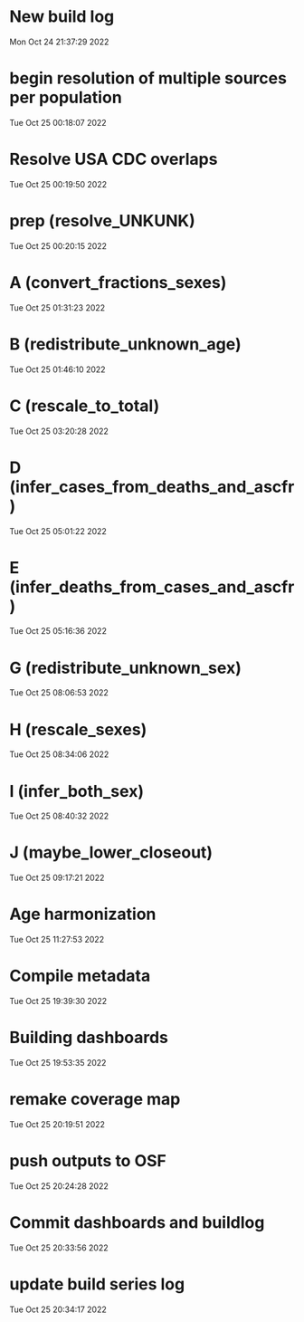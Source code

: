
# New build log 
 Mon Oct 24 21:37:29 2022 


# begin resolution of multiple sources per population 
 Tue Oct 25 00:18:07 2022 


# Resolve USA CDC overlaps 
 Tue Oct 25 00:19:50 2022 


# prep (resolve_UNKUNK) 
 Tue Oct 25 00:20:15 2022 


# A (convert_fractions_sexes) 
 Tue Oct 25 01:31:23 2022 


# B (redistribute_unknown_age) 
 Tue Oct 25 01:46:10 2022 


# C (rescale_to_total) 
 Tue Oct 25 03:20:28 2022 


# D (infer_cases_from_deaths_and_ascfr) 
 Tue Oct 25 05:01:22 2022 


# E (infer_deaths_from_cases_and_ascfr) 
 Tue Oct 25 05:16:36 2022 


# G (redistribute_unknown_sex) 
 Tue Oct 25 08:06:53 2022 


# H (rescale_sexes) 
 Tue Oct 25 08:34:06 2022 


# I (infer_both_sex) 
 Tue Oct 25 08:40:32 2022 


# J (maybe_lower_closeout) 
 Tue Oct 25 09:17:21 2022 


# Age harmonization 
 Tue Oct 25 11:27:53 2022 


# Compile metadata 
 Tue Oct 25 19:39:30 2022 


# Building dashboards 
 Tue Oct 25 19:53:35 2022 


# remake coverage map 
 Tue Oct 25 20:19:51 2022 


# push outputs to OSF 
 Tue Oct 25 20:24:28 2022 


# Commit dashboards and buildlog 
 Tue Oct 25 20:33:56 2022 


# update build series log 
 Tue Oct 25 20:34:17 2022 

